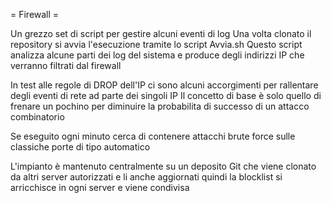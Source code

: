 = Firewall =

Un grezzo set di script per gestire alcuni eventi di log
Una volta clonato il repository si avvia l'esecuzione tramite lo script Avvia.sh
Questo script analizza alcune parti dei log del sistema e produce degli indirizzi IP che verranno filtrati dal firewall

In test alle regole di DROP dell'IP ci sono alcuni accorgimenti per rallentare degli eventi di rete ad parte dei singoli IP
Il concetto di base è solo quello di frenare un pochino per diminuire la probabilita di successo di un attacco combinatorio

Se eseguito ogni minuto cerca di contenere attacchi brute force sulle classiche porte di tipo automatico

L'impianto è mantenuto centralmente su un deposito Git che viene clonato da altri server autorizzati e li anche aggiornati quindi la blocklist si arricchisce in ogni server e viene condivisa

